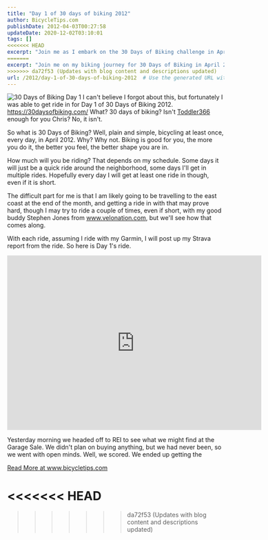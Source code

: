 ```yaml
---
title: "Day 1 of 30 days of biking 2012"
author: BicycleTips.com
publishDate: 2012-04-03T00:27:58
updateDate: 2020-12-02T03:10:01
tags: []
<<<<<<< HEAD
excerpt: "Join me as I embark on the 30 Days of Biking challenge in April 2012, promoting health and fitness through daily rides. Follow my biking adventures!"
=======
excerpt: "Join me on my biking journey for 30 Days of Biking in April 2012. Discover the benefits of daily rides and follow along with my Strava reports!"
>>>>>>> da72f53 (Updates with blog content and descriptions updated)
url: /2012/day-1-of-30-days-of-biking-2012  # Use the generated URL with year
---
```

<p><img alt="30 Days of Biking Day 1" src="https://www.bicycletips.com/portals/18/content/April-1-12-705.jpg" /> I can't believe I forgot about this, but fortunately I was able to get ride in for Day 1 of 30 Days of Biking 2012. <a href="https://30daysofbiking.com/">https://30daysofbiking.com/</a> What? 30 days of biking? Isn't <a href="https://www.flickr.com/photos/chammond/sets/72157628676234297/" target="_blank">Toddler366</a> enough for you Chris? No, it isn't.</p>  <p>So what is 30 Days of Biking? Well, plain and simple, bicycling at least once, every day, in April 2012. Why? Why not. Biking is good for you, the more you do it, the better you feel, the better shape you are in.</p>  <p>How much will you be riding? That depends on my schedule. Some days it will just be a quick ride around the neighborhood, some days I'll get in multiple rides. Hopefully every day I will get at least one ride in though, even if it is short.</p>  <p>The difficult part for me is that I am likely going to be travelling to the east coast at the end of the month, and getting a ride in with that may prove hard, though I may try to ride a couple of times, even if short, with my good buddy Stephen Jones from <a href="https://www.velonation.com">www.velonation.com</a>, but we'll see how that comes along.</p>  <p>With each ride, assuming I ride with my Garmin, I will post up my Strava report from the ride. So here is Day 1's ride.</p>  <p><iframe allowtransparency="true" frameborder="0" height="405" scrolling="no" src="https://app.strava.com/runs/6074081/embed/5a5eb9f3d4d95a8aa06af4a7dd6355af82dbe2f5" width="590"></iframe></p>  <p>Yesterday morning we headed off to REI to see what we might find at the Garage Sale. We didn't plan on buying anything, but we had never been, so we went with open minds. Well, we scored. We ended up getting the</p>  <a href="https://www.bicycletips.com/day-1-of-30-days-of-biking-2012">Read More at www.bicycletips.com</a>

<<<<<<< HEAD
=======


>>>>>>> da72f53 (Updates with blog content and descriptions updated)
